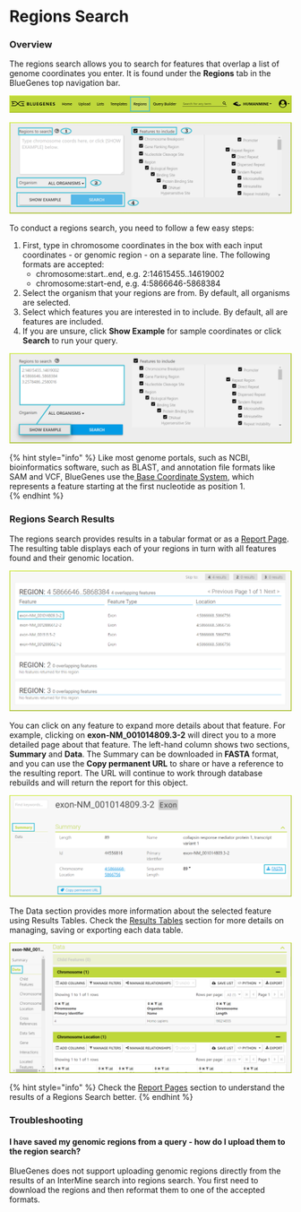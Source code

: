 # Regions Search

### Overview

The regions search allows you to search for features that overlap a list of genome coordinates you enter. It is found under the **Regions** tab in the BlueGenes top navigation bar.

![](../../.gitbook/assets/regions-tab-1.png)

![](../../.gitbook/assets/regions-form.png)

To conduct a regions search, you need to follow a few easy steps: 

1. First, type in chromosome coordinates in the box with each input coordinates - or genomic region - on a separate line. The following formats are accepted:  
   * chromosome:start..end, e.g. 2:14615455..14619002 
   * chromosome:start-end, e.g. 4:5866646-5868384
2. Select the organism that your regions are from. By default, all organisms are selected. 
3. Select which features you are interested in to include. By default, all are features are included.
4. If you are unsure, click **Show Example** for sample coordinates or click **Search** to run your query. 

![Running a regions search with sample coordinates](../../.gitbook/assets/regions-search-0.png)

{% hint style="info" %}
Like most genome portals, such as NCBI, bioinformatics software, such as BLAST, and annotation file formats like SAM and VCF, BlueGenes use the[ Base Coordinate System](http://bergmanlab.genetics.uga.edu/?s=coordinate), which represents a feature starting at the first nucleotide as position 1.  
{% endhint %}

### Regions Search Results

The regions search provides results in a tabular format or as a [Report Page](report-pages.md). The resulting table displays each of your regions in turn with all features found and their genomic location.  

![](../../.gitbook/assets/region-search-results.png)

You can click on any feature to expand more details about that feature. For example, clicking on **exon-NM\_001014809.3-2** will direct you to a more detailed page about that feature. The left-hand column shows two sections, **Summary** and **Data**. The Summary can be downloaded in **FASTA** format, and you can use the **Copy permanent URL** to share or have a reference to the resulting report. The URL will continue to work through database rebuilds and will return the report for this object.

![](../../.gitbook/assets/expand-a-region.png)

The Data section provides more information about the selected feature using Results Tables. Check the [Results Tables](https://flymine.readthedocs.io/en/latest/results-tables/Documentationresultstables.html#resultstables) section for more details on managing, saving or exporting each data table.

![](../../.gitbook/assets/regions-data-1.png)

{% hint style="info" %}
Check the [Report Pages](report-pages.md) section to understand the results of a Regions Search better. 
{% endhint %}

### Troubleshooting

#### I have saved my genomic regions from a query - how do I upload them to the region search?

BlueGenes does not support uploading genomic regions directly from the results of an InterMine search into regions search. You first need to download the regions and then reformat them to one of the accepted formats. 

